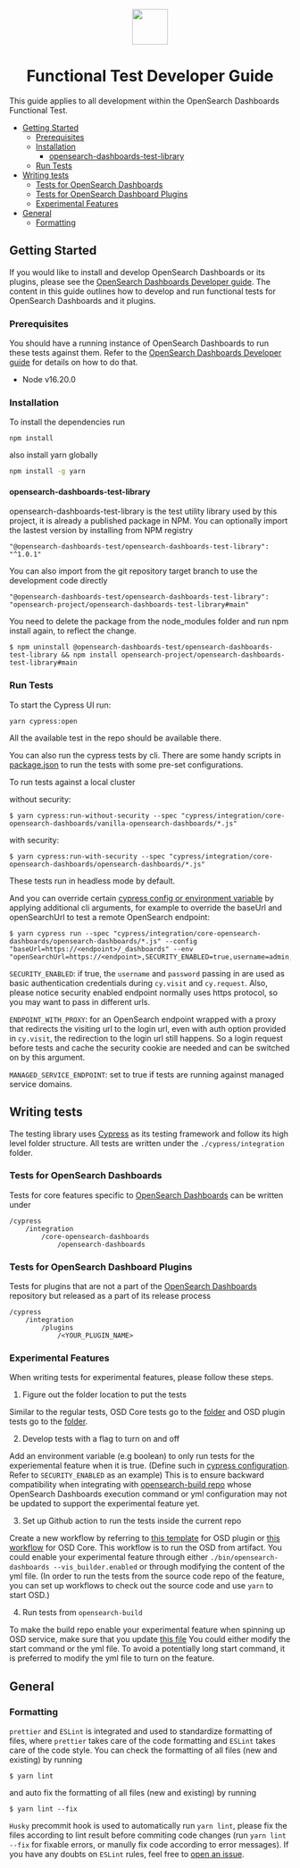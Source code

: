 <p align="center"><img src="https://opensearch.org/assets/brand/SVG/Logo/opensearch_dashboards_logo_darkmode.svg" height="64px"/></p>
<h1 align="center">Functional Test Developer Guide</h1>

This guide applies to all development within the OpenSearch Dashboards Functional Test.

- [Getting Started](#getting-started)
  - [Prerequisites](#prerequisites)
  - [Installation](#installation)
    - [opensearch-dashboards-test-library](#opensearch-dashboards-test-library)
  - [Run Tests](#run-tests)
- [Writing tests](#writing-tests)
  - [Tests for OpenSearch Dashboards](#tests-for-opensearch-dashboards)
  - [Tests for OpenSearch Dashboard Plugins](#tests-for-opensearch-dashboard-plugins)
  - [Experimental Features](#experimental-features)
- [General](#general)
  - [Formatting](#formatting)

## Getting Started

If you would like to install and develop OpenSearch Dashboards or its plugins, please see the [OpenSearch Dashboards Developer guide](https://github.com/opensearch-project/OpenSearch-Dashboards/blob/main/DEVELOPER_GUIDE.md). The content in this guide outlines how to develop and run functional tests for OpenSearch Dashboards and it plugins.

### Prerequisites

You should have a running instance of OpenSearch Dashboards to run these tests against them. Refer to the [OpenSearch Dashboards Developer guide](https://github.com/opensearch-project/OpenSearch-Dashboards/blob/main/DEVELOPER_GUIDE.md) for details on how to do that.

- Node v16.20.0

### Installation

To install the dependencies run

```
npm install
```

also install yarn globally

```sh
npm install -g yarn
```

#### opensearch-dashboards-test-library

opensearch-dashboards-test-library is the test utility library used by this project, it is already a published package in NPM. You can optionally import the lastest version by installing from NPM registry

```
"@opensearch-dashboards-test/opensearch-dashboards-test-library": "^1.0.1"
```

You can also import from the git repository target branch to use the development code directly

```
"@opensearch-dashboards-test/opensearch-dashboards-test-library": "opensearch-project/opensearch-dashboards-test-library#main"
```

You need to delete the package from the node_modules folder and run npm install again, to reflect the change.

```
$ npm uninstall @opensearch-dashboards-test/opensearch-dashboards-test-library && npm install opensearch-project/opensearch-dashboards-test-library#main
```

### Run Tests

To start the Cypress UI run:

```
yarn cypress:open
```

All the available test in the repo should be available there.

You can also run the cypress tests by cli. There are some handy scripts in [package.json](package.json) to run the tests with some pre-set configurations.

To run tests against a local cluster

without security:

```
$ yarn cypress:run-without-security --spec "cypress/integration/core-opensearch-dashboards/vanilla-opensearch-dashboards/*.js"
```

with security:

```
$ yarn cypress:run-with-security --spec "cypress/integration/core-opensearch-dashboards/opensearch-dashboards/*.js"
```

These tests run in headless mode by default.

And you can override certain [cypress config or environment variable](cypress.json) by applying additional cli arguments, for example to override the baseUrl and openSearchUrl to test a remote OpenSearch endpoint:

```
$ yarn cypress run --spec "cypress/integration/core-opensearch-dashboards/opensearch-dashboards/*.js" --config "baseUrl=https://<endpoint>/_dashboards" --env "openSearchUrl=https://<endpoint>,SECURITY_ENABLED=true,username=admin,password=xxxxxxxx,ENDPOINT_WITH_PROXY=true"
```

`SECURITY_ENABLED`: if true, the `username` and `password` passing in are used as basic authentication credentials during `cy.visit` and `cy.request`. Also, please notice security enabled endpoint normally uses https protocol, so you may want to pass in different urls.

`ENDPOINT_WITH_PROXY`: for an OpenSearch endpoint wrapped with a proxy that redirects the visiting url to the login url, even with auth option provided in `cy.visit`, the redirection to the login url still happens. So a login request before tests and cache the security cookie are needed and can be switched on by this argument.

`MANAGED_SERVICE_ENDPOINT`: set to true if tests are running against managed service domains.

## Writing tests

The testing library uses [Cypress](https://www.cypress.io/) as its testing framework and follow its high level folder structure. All tests are written under the `./cypress/integration` folder.

### Tests for OpenSearch Dashboards

Tests for core features specific to [OpenSearch Dashboards](https://github.com/opensearch-project/OpenSearch-Dashboards) can be written under

```
/cypress
    /integration
        /core-opensearch-dashboards
            /opensearch-dashboards
```

### Tests for OpenSearch Dashboard Plugins

Tests for plugins that are not a part of the [OpenSearch Dashboards](https://github.com/opensearch-project/OpenSearch-Dashboards) repository but released as a part of its release process

```
/cypress
    /integration
        /plugins
            /<YOUR_PLUGIN_NAME>
```

### Experimental Features

When writing tests for experimental features, please follow these steps.

1. Figure out the folder location to put the tests

Similar to the regular tests, OSD Core tests go to the [folder](integration/core-opensearch-dashboards/opensearch-dashboards/) and OSD plugin tests go to the [folder](cypress/integration/plugins/).

2. Develop tests with a flag to turn on and off

Add an environment variable (e.g boolean) to only run tests for the experiemental feature when it is true. (Define such in [cypress configuration](cypress.json). Refer to `SECURITY_ENABLED` as an example) This is to ensure backward compatibility when integrating with [opensearch-build repo](https://github.com/opensearch-project/opensearch-build/blob/main/src/test_workflow/integ_test/service_opensearch_dashboards.py) whose OpenSearch Dashboards execution command or yml configuration may not be updated to support the experimental feature yet.

3. Set up Github action to run the tests inside the current repo

Create a new workflow by referring to [this template](https://github.com/opensearch-project/opensearch-dashboards-functional-test/blob/main/.github/workflows/release-e2e-workflow-template.yml) for OSD plugin or [this workflow](https://github.com/opensearch-project/opensearch-dashboards-functional-test/blob/main/.github/workflows/cypress-workflow-vanilla-snapshot-based.yml) for OSD Core. This workflow is to run the OSD from artifact. You could enable your experimental feature through either `./bin/opensearch-dashboards --vis_builder.enabled` or through modifying the content of the yml file. (In order to run the tests from the source code repo of the feature, you can set up workflows to check out the source code and use `yarn` to start OSD.)

4. Run tests from `opensearch-build`

To make the build repo enable your experimental feature when spinning up OSD service, make sure that you update [this file](https://github.com/opensearch-project/opensearch-build/blob/main/src/test_workflow/integ_test/service_opensearch_dashboards.py) You could either modify the start command or the yml file. To avoid a potentially long start command, it is preferred to modify the yml file to turn on the feature.

## General

### Formatting

`prettier` and `ESLint` is integrated and used to standardize formatting of files, where `prettier` takes care of the code formatting and `ESLint` takes care of the code style. You can check the formatting of all files (new and existing) by running

```
$ yarn lint
```

and auto fix the formatting of all files (new and existing) by running

```
$ yarn lint --fix
```

`Husky` precommit hook is used to automatically run `yarn lint`, please fix the files according to lint result before commiting code changes (run `yarn lint --fix` for fixable errors, or manully fix code according to error messages). If you have any doubts on `ESLint` rules, feel free to [open an issue](issues).
